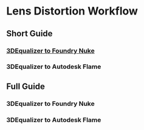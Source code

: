# Lens Distortion Workflow

## Short Guide

### [3DEqualizer to Foundry Nuke](docs/3DE_to_Nuke_short.md)

### 3DEqualizer to Autodesk Flame

## Full Guide

### 3DEqualizer to Foundry Nuke

### 3DEqualizer to Autodesk Flame
